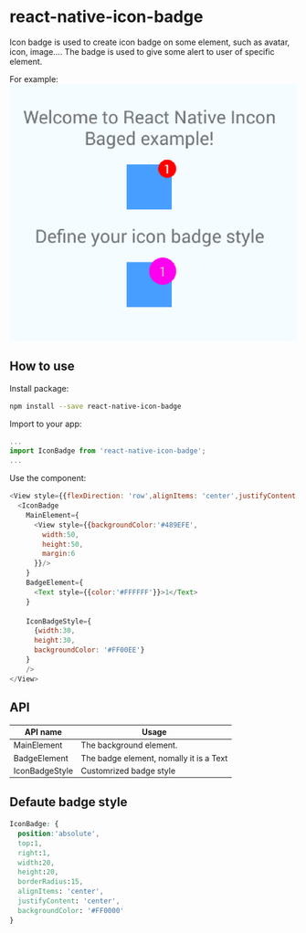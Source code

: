 # react-native-icon-badge

Icon badge is used to create icon badge on some element, such as avatar, icon, image.... The badge is used to give some alert to user of specific element.

For example:
![demo](demo.png)


## How to use
Install package:
```bash
npm install --save react-native-icon-badge
```

Import to your app:
```javascript
...
import IconBadge from 'react-native-icon-badge';
...
```

Use the component:
```javascript
<View style={{flexDirection: 'row',alignItems: 'center',justifyContent: 'center',}}>
  <IconBadge
    MainElement={
      <View style={{backgroundColor:'#489EFE',
        width:50,
        height:50,
        margin:6
      }}/>
    }
    BadgeElement={
      <Text style={{color:'#FFFFFF'}}>1</Text>
    }

    IconBadgeStyle={
      {width:30,
      height:30,
      backgroundColor: '#FF00EE'}
    }
    />
</View>
```

## API

API name  | Usage
--|--
MainElement  |  The background element.
BadgeElement  |  The badge element, nomally it is a Text
IconBadgeStyle  |  Customrized badge style

## Defaute badge style
```css
IconBadge: {
  position:'absolute',
  top:1,
  right:1,
  width:20,
  height:20,
  borderRadius:15,
  alignItems: 'center',
  justifyContent: 'center',
  backgroundColor: '#FF0000'
}
```
